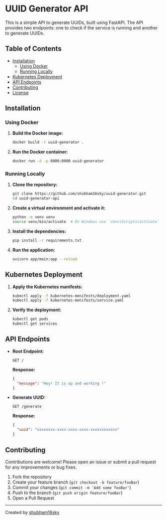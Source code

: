 # UUID Generator API

This is a simple API to generate UUIDs, built using FastAPI. The API provides two endpoints: one to check if the service is running and another to generate UUIDs.

## Table of Contents

- [Installation](#installation)
  - [Using Docker](#using-docker)
  - [Running Locally](#running-locally)
- [Kubernetes Deployment](#kubernetes-deployment)
- [API Endpoints](#api-endpoints)
- [Contributing](#contributing)
- [License](#license)

## Installation

### Using Docker

1. **Build the Docker image:**

    ```sh
    docker build -t uuid-generator .
    ```

2. **Run the Docker container:**

    ```sh
    docker run -d -p 8000:8000 uuid-generator
    ```

### Running Locally

1. **Clone the repository:**

    ```sh
    git clone https://github.com/shubham16sky/uuid-generator.git
    cd uuid-generator-api
    ```

2. **Create a virtual environment and activate it:**

    ```sh
    python -m venv venv
    source venv/bin/activate  # On Windows use `venv\Scripts\activate`
    ```

3. **Install the dependencies:**

    ```sh
    pip install -r requirements.txt
    ```

4. **Run the application:**

    ```sh
    uvicorn app/main:app --reload
    ```

## Kubernetes Deployment

1. **Apply the Kubernetes manifests:**

    ```sh
    kubectl apply -f kubernetes-menifests/deployment.yaml
    kubectl apply -f kubernetes-menifests/service.yaml
    ```

2. **Verify the deployment:**

    ```sh
    kubectl get pods
    kubectl get services
    ```

## API Endpoints

- **Root Endpoint:**

  ```http
  GET /
  ```

  **Response:**

  ```json
  {
    "message": "Hey! It is up and working !"
  }
  ```

- **Generate UUID:**

  ```http
  GET /generate
  ```

  **Response:**

  ```json
  {
    "uuid": "xxxxxxxx-xxxx-xxxx-xxxx-xxxxxxxxxxxx"
  }
  ```

## Contributing

Contributions are welcome! Please open an issue or submit a pull request for any improvements or bug fixes.

1. Fork the repository
2. Create your feature branch (`git checkout -b feature/fooBar`)
3. Commit your changes (`git commit -m 'Add some fooBar'`)
4. Push to the branch (`git push origin feature/fooBar`)
5. Open a Pull Request

---

Created by [shubham16sky](https://github.com/shubham16sky)
